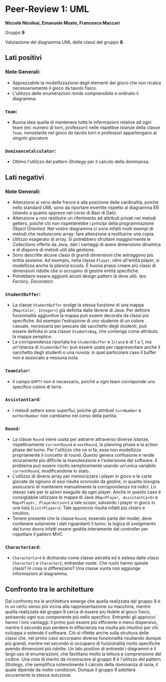 # Peer-Review 1: UML

**Niccolò Nicolosi, Emanuele Musto, Francesco Maccari**

Gruppo **9**

Valutazione del diagramma UML delle classi del gruppo **8**.

## Lati positivi

### Note Generali:

- Apprezzabile la modellizzazione degli elementi del gioco che non ricalca necessariamente il gioco da tavolo fisico.
- L'utilizzo delle enumerazioni rende comprensibile e ordinato il diagramma.

### `Team`:

- Buona idea quella di mantenere tutte le informazioni relative ad ogni team (es: numero di torri, professori) nelle 
  rispettive istanze della classe `Team`, nonostante nel gioco da tavolo torri e professori appartengano al singolo giocatore
	
### `DominanceCalculator`:

- Ottimo l'utilizzo del pattern *Strategy* per il calcolo della dominanza.

## Lati negativi

### Note Generali:

- Attenzione ai versi delle frecce e alla posizione delle cardinalità, poiché nello standard UML sono da riportare 
  invertite rispetto al diagramma ER (stando a quanto appreso nel corso di Basi di Dati).
- Attenzione a non restituire un riferimento ad attributi privati nei metodi getters, poiché ciò non rispetterebbe 
  i principi della programmazione *Object Oriented*. Nel vostro diagramma ci sono infatti molti esempi di metodi che
  resituiscono array: fare attenzione a restituirne una copia.
- Utilizzo esagerato di array. Si potrebbero sfruttare maggiormente le *Collections* offerte da Java, dati i vantaggi
  di avere dimensione dinamica e di disporre di metodi utili alla gestione.
- Sono descritte alcune classi di grandi dimensioni che astraggono più entità assieme. Ad esempio, nella classe `Player`,
  oltre all'entità player, si modellizza anche la plancia scuola. È buona prassi creare più classi di dimensioni ridotte
  che si occupino di gestire entità specifiche.
- Potrebbero essere aggiunti alcuni design pattern là dove utili. (es: *Factory*, *Decorator*)

### `StudentBuffer`:

- La classe `StudentBuffer` svolge la stessa funzione di una mappa (`Map<Color, Integer>`) già definita dalle librerie di 
  Java. Per definire funzionalità aggiuntive la mappa può essere decorata da classi più specifiche. Ad esempio 
  l'estrazione di uno studente di un colore casuale, necessaria per pescare dal sacchetto degli studenti, può essere
  definita in una classe `StudentsBag`, che contenga come attributo la mappa semplice.
- La corrispondenza riportata tra `StudentBuffer` e `Island` è di 1 a 1, ma un'istanza di `StudentBuffer` può essere usata
  per rappresentare anche il sacchetto degli studenti o una nuvola: in quel particolare caso il buffer non è associato
  a nessuna isola.

### `TeamColor`:

- Il campo `EMPTY` non è necessario, poiché a ogni team corrisponde uno specifico colore di torre.

### `AssistantCard`:

- I metodi setters sono superflui, poichè gli attributi `turnNumber` e `motherNumber` non cambiamo nel corso della partita.

### `Round`:

- La classe `Round` viene usata per astrarre attraverso diverse istanze, rispettivamente `currentRound` e `nextRound`,
  la planning phase e la action phase del turno. Per l'utilizzo che ne si fa, essa non modellizza propriamente il
  concetto di round. Questo genera confusione e rende sicuramente più difficile la manutenzione e l'estensione del
  software. Il problema può essere risolto semplicemente usando un'unica variabile `currentRound`, modificandone lo stato.
- L'utilizzo di diversi array per memorizzare i player in gioco e le carte giocate da ognuno di essi risulta scomodo
  da gestire, in quanto bisogna assicurarsi di mantenere manualmente la corrispondenza tra indici. Lo stesso vale per
  le azioni eseguite da ogni player. Anche in questo caso è consigliabile utilizzare le mappe di Java (`Map<Player, AssistantCard>`
  e `Map<Player, PlayerAction>`) a tale scopo, salvando i player in gioco in una lista (`List<Player>`). Tale approccio
  risulta infatti più chiaro e intuitivo.
- Tenere presente che la classe `Round`, essendo parte del model, deve contenere solamente i dati riguardanti il turno:
  la logica di svolgimento del turno dovra infatti essere gestita interamente dal controller per rispettare il pattern MVC

### `CharacterCard`:

- `CharacterCard` è dichiarata come classe astratta ed è estesa dalle classi `Character1` e `Character2`, entrambe vuote.
  Che ruolo hanno queste classi? In cosa si differeziano? Una classe vuota non aggiunge informazioni al diagramma.

## Confronto tra le architetture

Dal confronto tra le architetture emerge che quella realizzata dal gruppo 8 è in un certo senso più vicina alla rappresentazione su macchina,
mentre quella realizzata dal gruppo 9 cerca di essere più fedele al gioco fisico, astraendo ogni suo componente più nello specifico. Entrambi
gli approcci hanno i loro vantaggi: il primo può essere più efficiente e meno dispersivo, mentre il secondo può perdere in effiecienza ma 
risulta più intuitivo per chi sviluppa o estende il software. Ciò si riflette anche sulla struttura delle classi che, nel primo caso accorpano
diverse funzionalità risultando dunque più grandi, mentre nel secondo si occupano di funzionalità molto specifiche avendo dimensioni più ridotte.
Un lato positivo di entrambi i diagrammi è il largo uso di enumerazioni, che facilitano molto la lettura e comprensione del codice. Una nota 
di merito da riconoscere al gruppo 8 è l'utilizzo del pattern *Strategy*, che semplifica notevolmente il calcolo della dominanza di isola, il
quale dipende da molte condizioni. Dunque il gruppo 9 adotterà sicuramente la stessa soluzione.